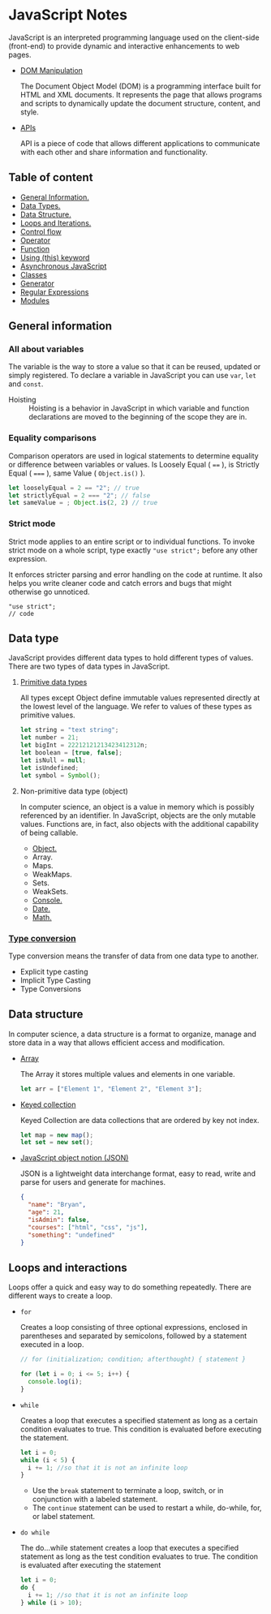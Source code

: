 # JavaScript Notes

JavaScript is an interpreted programming language used on the client-side (front-end) to provide dynamic and interactive enhancements to web pages.

- [DOM Manipulation](/docs/dom.md)

  The Document Object Model (DOM) is a programming interface built for HTML and XML documents. It represents the page that allows programs and scripts to dynamically update the document structure, content, and style.

- [APIs](/docs/api.md)

  API is a piece of code that allows different applications to communicate with each other and share information and functionality.

## Table of content

- [General Information.](#general-information)
- [Data Types.](#data-type)
- [Data Structure.](#data-structure)
- [Loops and Iterations.](#loops-and-interactions)
- [Control flow](/docs/code/08-control-flow.md)
- [Operator](/docs/code/09-operator.md)
- [Function](/docs/code/10-function.md)
- [Using (this) keyword](/docs/code/12-using-this-keyword.md)
- [Asynchronous JavaScript](/docs/code/13-asynchronous.md)
- [Classes](/docs/code/14-classes.md)
- [Generator](/docs/code/15-generator.md)
- [Regular Expressions](/docs/code/16-regular-expressions.md)
- [Modules](/docs/code/17-modules.md)

## General information

### All about variables

The variable is the way to store a value so that it can be reused, updated or simply registered. To declare a variable in JavaScript you can use `var`, `let` and `const`.

<dl>
  <dt>Hoisting</dt>
  <dd>
    Hoisting is a behavior in JavaScript in which variable and function declarations are moved to the beginning of the scope they are in.
  </dd>
</dl>

### Equality comparisons

Comparison operators are used in logical statements to determine equality or
difference between variables or values. Is Loosely Equal ( `==` ), is Strictly Equal ( `===` ), same Value ( `Object.is()` ).

```js
let looselyEqual = 2 == "2"; // true
let strictlyEqual = 2 === "2"; // false
let sameValue = ; Object.is(2, 2) // true
```

### Strict mode

Strict mode applies to an entire script or to individual functions. To invoke strict mode on a
whole script, type exactly `"use strict";` before any other expression.

It enforces stricter parsing and error handling on the code at runtime. It also helps you write
cleaner code and catch errors and bugs that might otherwise go unnoticed.

```JS
"use strict";
// code
```

## Data type

JavaScript provides different data types to hold different types of values. There are two types of data types in JavaScript.

1. [Primitive data types](/code/data-types/primitive-type.js)

   All types except Object define immutable values represented directly at the lowest level of the language. We refer to values of these types as primitive values.

   ```js
   let string = "text string";
   let number = 21;
   let bigInt = 22212121213423412312n;
   let boolean = [true, false];
   let isNull = null;
   let isUndefined;
   let symbol = Symbol();
   ```

2. Non-primitive data type (object)

   In computer science, an object is a value in memory which is possibly referenced by an identifier. In JavaScript, objects are the only mutable values. Functions are, in fact, also objects with the additional capability of being callable.

   - [Object.](/code/data-types/object-type.js)
   - Array.
   - Maps.
   - WeakMaps.
   - Sets.
   - WeakSets.
   - [Console.](/code/data-types/build-in/console.js)
   - [Date.](/code/data-types/build-in/date.js)
   - [Math.](/code/data-types/build-in/math.js)

### [Type conversion](/code/data-types/type-conversion.js)

Type conversion means the transfer of data from one data type to another.

- Explicit type casting
- Implicit Type Casting
- Type Conversions

## Data structure

In computer science, a data structure is a format to organize, manage and store data in a way that allows efficient access and modification.

- [Array](/code/data-structure/array.js)

  The Array it stores multiple values and elements in one variable.

  ```js
  let arr = ["Element 1", "Element 2", "Element 3"];
  ```

- [Keyed collection](/code/data-structure/keyed-collection.js)

  Keyed Collection are data collections that are ordered by key not index.

  ```js
  let map = new map();
  let set = new set();
  ```

- [JavaScript object notion (JSON)](/code/data-structure/json.js)

  JSON is a lightweight data interchange format, easy to read, write and parse for users and generate for machines.

  ```json
  {
    "name": "Bryan",
    "age": 21,
    "isAdmin": false,
    "courses": ["html", "css", "js"],
    "something": "undefined"
  }
  ```

## Loops and interactions

Loops offer a quick and easy way to do something repeatedly. There are different ways to create a loop.

- `for`

  Creates a loop consisting of three optional expressions, enclosed in parentheses and separated by semicolons, followed by a statement executed in a loop.

  ```js
  // for (initialization; condition; afterthought) { statement }

  for (let i = 0; i <= 5; i++) {
    console.log(i);
  }
  ```

- `while`

  Creates a loop that executes a specified statement as long as a certain condition evaluates to true. This condition is evaluated before executing the statement.

  ```js
  let i = 0;
  while (i < 5) {
    i += 1; //so that it is not an infinite loop
  }
  ```

  - Use the `break` statement to terminate a loop, switch, or in conjunction with a labeled statement.
  - The `continue` statement can be used to restart a while, do-while, for, or label statement.

- `do while`

  The do...while statement creates a loop that executes a specified statement as long as the test condition evaluates to true. The condition is evaluated after executing the statement

  ```js
  let i = 0;
  do {
    i += 1; //so that it is not an infinite loop
  } while (i > 10);
  ```
